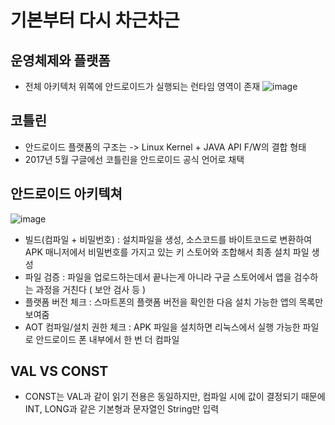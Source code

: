 # 기본부터 다시 차근차근

## 운영체제와 플랫폼
- 전체 아키텍처 위쪽에 안드로이드가 실행되는 런타임 영역이 존재
![image](https://user-images.githubusercontent.com/81352078/127253094-5e08469f-0a97-4bfc-9a58-764c1998f70d.png)

## 코틀린
- 안드로이드 플랫폼의 구조는 -> Linux Kernel + JAVA API F/W의 결합 형태
- 2017년 5월 구글에선 코틀린을 안드로이드 공식 언어로 채택

## 안드로이드 아키텍쳐
![image](https://user-images.githubusercontent.com/81352078/127253471-8b6a3e93-fb87-446b-9911-235bd6bf6e84.png)
- 빌드(컴파일 + 비밀번호) : 설치파일을 생성, 소스코드를 바이트코드로 변환하여 APK 매니저에서 비밀번호를 가지고 있는 키 스토어와 조합해서 최종 설치 파일 생성
- 파일 검증 : 파일을 업로드하는데서 끝나는게 아니라 구글 스토어에서 앱을 검수하는 과정을 거친다 ( 보안 검사 등 )
- 플랫폼 버전 체크 : 스마트폰의 플랫폼 버전을 확인한 다음 설치 가능한 앱의 목록만 보여줌
- AOT 컴파일/설치 권한 체크 : APK 파일을 설치하면 리눅스에서 실행 가능한 파일로 안드로이드 폰 내부에서 한 번 더 컴파일

## VAL VS CONST
- CONST는 VAL과 같이 읽기 전용은 동일하지만, 컴파일 시에 값이 결정되기 때문에 INT, LONG과 같은 기본형과 문자열인 String만 입력 
